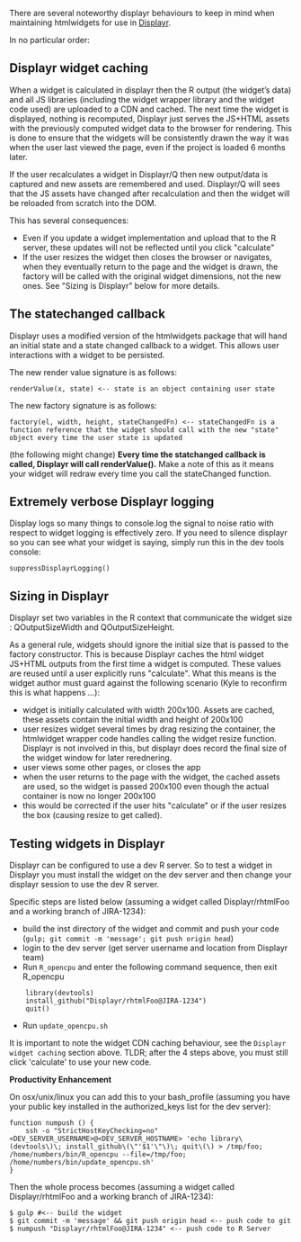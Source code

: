 There are several noteworthy displayr behaviours to keep in mind when maintaining htmlwidgets for use in [Displayr](https://app.displayr.com).

In no particular order:

## Displayr widget caching
When a widget is calculated in displayr then the R output (the widget’s data) and all JS libraries (including the widget wrapper library and the widget code used) are uploaded to a CDN and cached. The next time the widget is displayed, nothing is recomputed, Displayr just serves the JS+HTML assets with the previously computed widget data to the browser for rendering. This is done to ensure that the widgets will be consistently drawn the way it was when the user last viewed the page, even if the project is loaded 6 months later.

If the user recalculates a widget in Displayr/Q then new output/data is captured and new assets are remembered and used. Displayr/Q will sees that the JS assets have changed after recalculation and then the widget will be reloaded from scratch into the DOM.

This has several consequences:

* Even if you update a widget implementation and upload that to the R server, these updates will not be reflected until you click "calculate"
* If the user resizes the widget then closes the browser or navigates, when they eventually return to the page and the widget is drawn, the factory will be called with the original widget dimensions, not the new ones. See "Sizing is Displayr" below for more details.

## The statechanged callback

Displayr uses a modified version of the htmlwidgets package that will hand an initial state and a state changed callback to a widget. This allows user interactions with a widget to be persisted.

The new render value signature is as follows:

    renderValue(x, state) <-- state is an object containing user state
     
The new factory signature is as follows:

    factory(el, width, height, stateChangedFn) <-- stateChangedFn is a function reference that the widget should call with the new "state" object every time the user state is updated
    
(the following might change) **Every time the statchanged callback is called, Displayr will call renderValue().** Make a note of this as it means your widget will redraw every time you call the stateChanged function.

## Extremely verbose Displayr logging

Display logs so many things to console.log the signal to noise ratio with respect to widget logging is effectively zero. If you need to silence displayr so you can see what your widget is saying, simply run this in the dev tools console:

    suppressDisplayrLogging()
 
## Sizing in Displayr

Displayr set two variables in the R context that communicate the widget size : QOutputSizeWidth and QOutputSizeHeight.

As a general rule, widgets should ignore the initial size that is passed to the factory constructor. This is because Displayr caches the html widget JS+HTML outputs from the first time a widget is computed. These values are reused until a user explicitly runs "calculate". What this means is the widget author must guard against the following scenario (Kyle to reconfirm this is what happens ...):
 
* widget is initially calculated with width 200x100. Assets are cached, these assets contain the initial width and height of 200x100
* user resizes widget several times by drag resizing the container, the htmlwidget wrapper code handles calling the widget resize function. Displayr is not involved in this, but displayr does record the final size of the widget window for later rerednering.
* user views some other pages, or closes the app
* when the user returns to the page with the widget, the cached assets are used, so the widget is passed 200x100 even though the actual container is now no longer 200x100
* this would be corrected if the user hits "calculate" or if the user resizes the box (causing resize to get called).

## Testing widgets in Displayr

Displayr can be configured to use a dev R server. So to test a widget in Displayr you must install the widget on the dev server and then change your displayr session to use the dev R server. 

Specific steps are listed below (assuming a widget called Displayr/rhtmlFoo and a working branch of JIRA-1234):

* build the inst directory of the widget and commit and push your code (`gulp; git commit -m 'message'; git push origin head`)   
* login to the dev server (get server username and location from Displayr team)
* Run `R_opencpu` and enter the following command sequence, then exit R_opencpu
```
    library(devtools)
    install_github("Displayr/rhtmlFoo@JIRA-1234")
    quit() 

```
* Run `update_opencpu.sh`

It is important to note the widget CDN caching behaviour, see the `Displayr widget caching` section above. TLDR; after the 4 steps above, you must still click 'calculate' to use your new code.

**Productivity Enhancement**

On osx/unix/linux you can add this to your bash_profile (assuming you have your public key installed in the authorized_keys list for the dev server):
 
    function numpush () {
        ssh -o "StrictHostKeyChecking=no" <DEV_SERVER_USERNAME>@<DEV_SERVER_HOSTNAME> 'echo library\(devtools\)\; install_github\(\"'$1'\"\)\; quit\(\) > /tmp/foo; /home/numbers/bin/R_opencpu --file=/tmp/foo; /home/numbers/bin/update_opencpu.sh'
    } 

Then the whole process becomes (assuming a widget called Displayr/rhtmlFoo and a working branch of JIRA-1234):

    $ gulp #<-- build the widget
    $ git commit -m 'message' && git push origin head <-- push code to git
    $ numpush "Displayr/rhtmlFoo@JIRA-1234" <-- push code to R Server